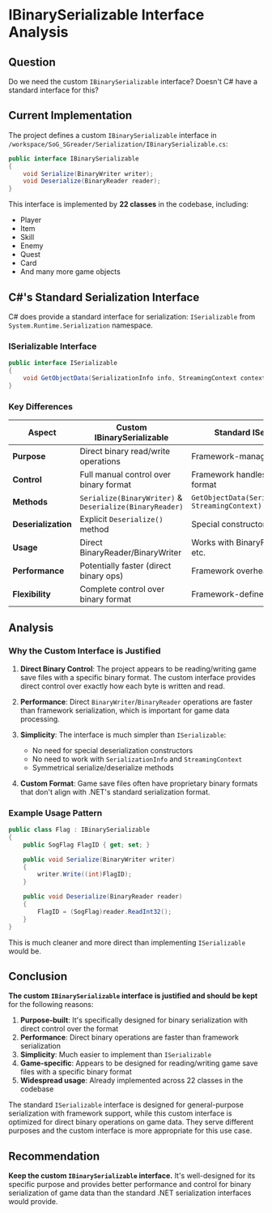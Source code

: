 # IBinarySerializable Interface Analysis

## Question
Do we need the custom `IBinarySerializable` interface? Doesn't C# have a standard interface for this?

## Current Implementation

The project defines a custom `IBinarySerializable` interface in `/workspace/SoG_SGreader/Serialization/IBinarySerializable.cs`:

```csharp
public interface IBinarySerializable
{
    void Serialize(BinaryWriter writer);
    void Deserialize(BinaryReader reader);
}
```

This interface is implemented by **22 classes** in the codebase, including:
- Player
- Item
- Skill
- Enemy
- Quest
- Card
- And many more game objects

## C#'s Standard Serialization Interface

C# does provide a standard interface for serialization: `ISerializable` from `System.Runtime.Serialization` namespace.

### ISerializable Interface
```csharp
public interface ISerializable
{
    void GetObjectData(SerializationInfo info, StreamingContext context);
}
```

### Key Differences

| Aspect | Custom IBinarySerializable | Standard ISerializable |
|--------|---------------------------|------------------------|
| **Purpose** | Direct binary read/write operations | Framework-managed serialization |
| **Control** | Full manual control over binary format | Framework handles serialization format |
| **Methods** | `Serialize(BinaryWriter)` & `Deserialize(BinaryReader)` | `GetObjectData(SerializationInfo, StreamingContext)` |
| **Deserialization** | Explicit `Deserialize()` method | Special constructor required |
| **Usage** | Direct BinaryReader/BinaryWriter | Works with BinaryFormatter, XML, etc. |
| **Performance** | Potentially faster (direct binary ops) | Framework overhead |
| **Flexibility** | Complete control over binary format | Framework-defined format |

## Analysis

### Why the Custom Interface is Justified

1. **Direct Binary Control**: The project appears to be reading/writing game save files with a specific binary format. The custom interface provides direct control over exactly how each byte is written and read.

2. **Performance**: Direct `BinaryWriter`/`BinaryReader` operations are faster than framework serialization, which is important for game data processing.

3. **Simplicity**: The interface is much simpler than `ISerializable`:
   - No need for special deserialization constructors
   - No need to work with `SerializationInfo` and `StreamingContext`
   - Symmetrical serialize/deserialize methods

4. **Custom Format**: Game save files often have proprietary binary formats that don't align with .NET's standard serialization format.

### Example Usage Pattern
```csharp
public class Flag : IBinarySerializable
{
    public SogFlag FlagID { get; set; }

    public void Serialize(BinaryWriter writer)
    {
        writer.Write((int)FlagID);
    }

    public void Deserialize(BinaryReader reader)
    {
        FlagID = (SogFlag)reader.ReadInt32();
    }
}
```

This is much cleaner and more direct than implementing `ISerializable` would be.

## Conclusion

**The custom `IBinarySerializable` interface is justified and should be kept** for the following reasons:

1. **Purpose-built**: It's specifically designed for binary serialization with direct control over the format
2. **Performance**: Direct binary operations are faster than framework serialization
3. **Simplicity**: Much easier to implement than `ISerializable`
4. **Game-specific**: Appears to be designed for reading/writing game save files with a specific binary format
5. **Widespread usage**: Already implemented across 22 classes in the codebase

The standard `ISerializable` interface is designed for general-purpose serialization with framework support, while this custom interface is optimized for direct binary operations on game data. They serve different purposes and the custom interface is more appropriate for this use case.

## Recommendation

**Keep the custom `IBinarySerializable` interface.** It's well-designed for its specific purpose and provides better performance and control for binary serialization of game data than the standard .NET serialization interfaces would provide.